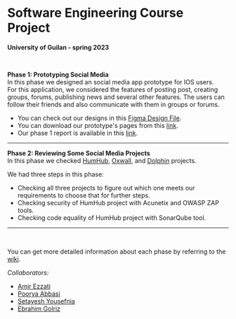 # Software Engineering Course Project
**University of Guilan - spring 2023**
         
<br> 

**Phase 1: Prototyping Social Media**      
In this phase we designed an social media app prototype for IOS users.       
For this application, we considered the features of posting post, creating groups, forums, publishing news and several other features. The  users can follow their friends and also communicate with them in groups or forums.    
- You can check out our designs in this [Figma Design File](https://www.figma.com/file/DISw8Sr7Vf29dIoqPsnOx4/Software-Engingeering?node-id=0%3A1&t=VKr1hUstaSruKEIT-1).
- You can download our prototype's pages from this [link](https://github.com/amirezzati/SE/blob/main/Phase1%20%20-%20Prototyping%20Social%20Media/Pages.pdf).   
- Our phase 1 report is available in this [link](https://github.com/amirezzati/SE/blob/main/Phase1%20%20-%20Prototyping%20Social%20Media/SE%20-%20Phase%201%20report%20(2).pdf).
            
<hr>

**Phase 2: Reviewing Some Social Media Projects**      
In this phase we checked [HumHub](https://github.com/humhub/humhub), [Oxwall](https://github.com/oxwall/oxwall), and [Dolphin](https://github.com/boonex/dolphin.pro) projects.     

We had three steps in this phase: 
- Checking all three projects to figure out which one meets our requirements to choose that for further steps. 
- Checking security of HumHub project with Acunetix and OWASP ZAP tools.
- Checking code equality of HumHub project with SonarQube tool.
      
<hr>     
<br>       

You can get more detailed information about each phase by referring to the [wiki](https://github.com/amirezzati/SE/wiki).

*Collaborators:*
- [Amir Ezzati](https://github.com/amirezzati)
- [Poorya Abbasi](https://github.com/poorya-abbasi)
- [Setayesh Yousefnia](https://github.com/codates)
- [Ebrahim Golriz](https://github.com/EbrahimGolriz)
